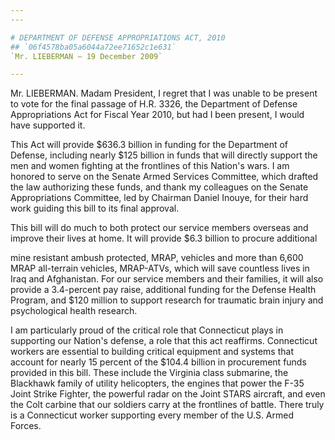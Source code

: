 ```yaml
---
---

# DEPARTMENT OF DEFENSE APPROPRIATIONS ACT, 2010
## `06f4578ba05a6044a72ee71652c1e631`
`Mr. LIEBERMAN — 19 December 2009`

---
```



Mr. LIEBERMAN. Madam President, I regret that I was unable to be 
present to vote for the final passage of H.R. 3326, the Department of 
Defense Appropriations Act for Fiscal Year 2010, but had I been 
present, I would have supported it.

This Act will provide $636.3 billion in funding for the Department of 
Defense, including nearly $125 billion in funds that will directly 
support the men and women fighting at the frontlines of this Nation's 
wars. I am honored to serve on the Senate Armed Services Committee, 
which drafted the law authorizing these funds, and thank my colleagues 
on the Senate Appropriations Committee, led by Chairman Daniel Inouye, 
for their hard work guiding this bill to its final approval.

This bill will do much to both protect our service members overseas 
and improve their lives at home. It will provide $6.3 billion to 
procure additional


mine resistant ambush protected, MRAP, vehicles and more than 6,600 
MRAP all-terrain vehicles, MRAP-ATVs, which will save countless lives 
in Iraq and Afghanistan. For our service members and their families, it 
will also provide a 3.4-percent pay raise, additional funding for the 
Defense Health Program, and $120 million to support research for 
traumatic brain injury and psychological health research.

I am particularly proud of the critical role that Connecticut plays 
in supporting our Nation's defense, a role that this act reaffirms. 
Connecticut workers are essential to building critical equipment and 
systems that account for nearly 15 percent of the $104.4 billion in 
procurement funds provided in this bill. These include the Virginia 
class submarine, the Blackhawk family of utility helicopters, the 
engines that power the F-35 Joint Strike Fighter, the powerful radar on 
the Joint STARS aircraft, and even the Colt carbine that our soldiers 
carry at the frontlines of battle. There truly is a Connecticut worker 
supporting every member of the U.S. Armed Forces.